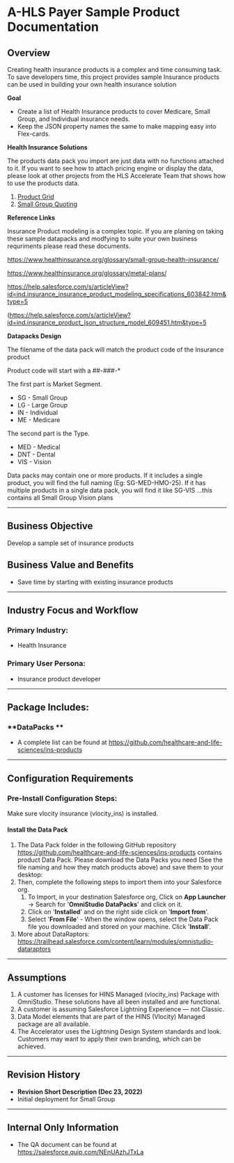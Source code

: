 
# A-HLS Payer Sample Product Documentation 



## Overview

Creating health insurance products is a complex and time consuming task. To save developers time, this project provides sample Insurance products can be used in building your own health insurance solution 

**Goal**


* Create a list of Health Insurance products to cover Medicare, Small Group, and Individual insurance needs.
* Keep the JSON property names the same to make mapping easy into Flex-cards.



**Health Insurance Solutions**

The products data pack you import are just data with no functions attached to it. If you want to see how to attach pricing engine or display the data, please look at other projects from the HLS Accelerate Team that shows how to use the products data.

1. [Product Grid](https://github.com/healthcare-and-life-sciences/ins-products-grid)
2. [Small Group Quoting](https://github.com/healthcare-and-life-sciences/small-group-quoting)



**Reference Links**

Insurance Product modeling is a complex topic. If you are planing on taking these sample datapacks and modfying to suite your own business requriments please read these documents. 

https://www.healthinsurance.org/glossary/small-group-health-insurance/

https://www.healthinsurance.org/glossary/metal-plans/

https://help.salesforce.com/s/articleView?id=ind.insurance_insurance_product_modeling_specifications_603842.htm&type=5

(https://help.salesforce.com/s/articleView?id=ind.insurance_product_json_structure_model_609451.htm&type=5

**Datapacks Design**

The filename of the data pack will match the product code of the Insurance product

Product code will start with a ##-###-*

The first part is Market Segment.


* SG - Small Group
* LG - Large Group
* IN - Individual
* ME - Medicare


The second part is the Type.


* MED - Medical
* DNT - Dental
* VIS - Vision


Data packs may contain one or more products. If it includes a single product, you will find the full naming (Eg: SG-MED-HMO-25). If it has multiple products in a single data pack, you will find it like SG-VIS ...this contains all Small Group Vision plans



* * *

## Business Objective

Develop a sample set of insurance products

## Business Value and Benefits

* Save time by starting with existing insurance products

* * *

## Industry Focus and Workflow

### Primary Industry:

* Health Insurance

### Primary User Persona:

* Insurance product developer

* * *

## Package Includes:

### **DataPacks **

* A complete list can be found at https://github.com/healthcare-and-life-sciences/ins-products


* * *

## Configuration Requirements

### Pre-Install Configuration Steps:

Make sure vlocity insurance (vlocity_ins) is installed. 


#### Install the Data Pack

1. The Data Pack folder in the following GitHub repository https://github.com/healthcare-and-life-sciences/ins-products contains product Data Pack. Please download the Data Packs you need (See the file naming and how they match products above) and save them to your desktop: 
2. Then, complete the following steps to import them into your Salesforce org.
    1. To Import, in your destination Salesforce org, Click on **App Launcher** → Search for '**OmniStudio DataPacks**' and click on it.
    2. Click on '**Installed**' and on the right side click on '**Import from**'.
    3. Select '**From File**' - When the window opens, select the Data Pack file you downloaded and stored on your machine. Click '**Install**'.
3. More about DataRaptors: https://trailhead.salesforce.com/content/learn/modules/omnistudio-dataraptors



* * *

## Assumptions

1. A customer has licenses for HINS Managed (vlocity_ins) Package with OmniStudio. These solutions have all been installed and are functional.
2. A customer is assuming Salesforce Lightning Experience — not Classic.
3. Data Model elements that are part of the HINS (Vlocity) Managed package are all available.
4. The Accelerator uses the Lightning Design System standards and look. Customers may want to apply their own branding, which can be achieved.

* * *

## Revision History

* **Revision Short Description (Dec 23, 2022)**
* Initial deployment for Small Group

* * *

## Internal Only Information

* The QA document can be found at https://salesforce.quip.com/NEnUAzhJTxLa